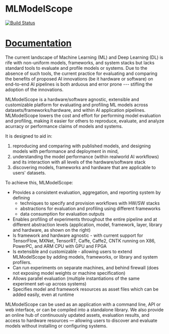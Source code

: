 # MLModelScope

[![Build Status](https://www.travis-ci.org/c3sr/mlmodelscope.svg?branch=master)](https://www.travis-ci.org/c3sr/mlmodelscope)

# [Documentation](https://docs.mlmodelscope.org/)

The current landscape of Machine Learning (ML) and Deep Learning (DL) is rife with non-uniform models, frameworks, and system stacks but lacks standard tools to evaluate and profile models or systems.
Due to the absence of such tools, the current practice for evaluating and comparing the benefits of proposed AI innovations (be it hardware or software) on end-to-end AI pipelines is both arduous and error prone --- stifling the adoption of the innovations.

MLModelScope is a hardware/software agnostic, extensible and customizable platform for evaluating and profiling ML models across datasets/frameworks/hardware, and within AI application pipelines.
MLModelScope lowers the cost and effort for performing model evaluation and profiling, making it easier for others to reproduce, evaluate, and analyze acurracy or performance claims of models and systems.

It is designed to aid in:

1. reproducing and comparing with published models, and designing models with performance and deployment in mind,
2. understanding the model performance (within realworld AI workflows) and its interaction with all levels of the hardware/software stack
3. discovering models, frameworks and hardware that are applicable to users' datasets.


To achieve this, MLModelScope:

- Provides a consistent evaluation, aggregation, and reporting system by defining
  - techniques to specify and provision workflows with HW/SW stacks
  - abstractions for evaluation and profiling using different frameworks
  - data consumption for evaluation outputs
- Enables profiling of experiments throughout the entire pipeline and at different abstraction levels (application, model, framework, layer, library and hardware, as shown on the right)
- Is framework and hardware agnostic - with current support for TensorFlow, MXNet, TensorRT, Caffe, Caffe2, CNTK running on X86, PowerPC, and ARM CPU with GPU and FPGA
- Is extensible and customizable - allowing users to extend MLModelScope by adding models, frameworks, or library and system profilers.
- Can run experiments on separate machines, and behind firewall (does not exposing model weights or machine specification)
- Allows parallel evaluation (multiple instantiations of the same experiment set-up across systems)
- Specifies model and framework resources as asset files which can be added easily, even at runtime


MLModelScope can be used as an application with a command line, API or web interface, or can be compiled into a standalone library. We also provide an online hub of continuously updated assets, evaluation results, and access to hardware resources — allowing users to discover and evaluate models without installing or configuring systems.
